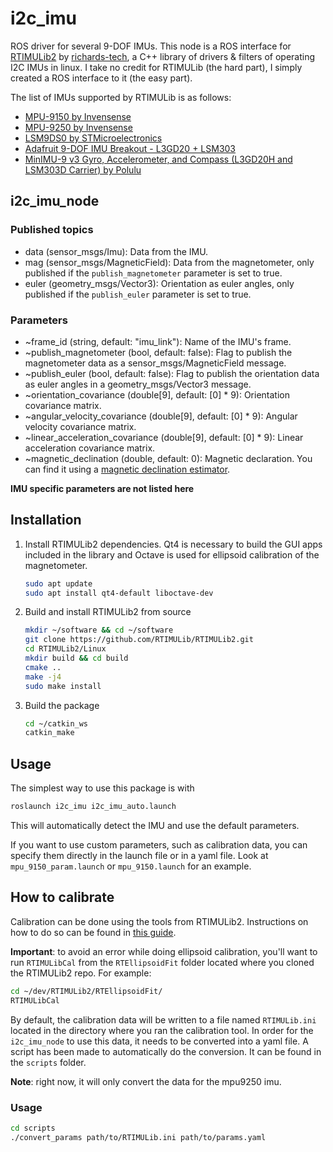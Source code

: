 # i2c_imu

ROS driver for several 9-DOF IMUs.  This node is a ROS interface for [RTIMULib2](https://github.com/RTIMULib/RTIMULib2) by [richards-tech](http://richardstechnotes.wordpress.com/), a C++ library of drivers & filters of operating I2C IMUs in linux.  I take no credit for RTIMULib (the hard part), I simply created a ROS interface to it (the easy part).

The list of IMUs supported by RTIMULib is as follows:

- [MPU-9150 by Invensense](http://www.invensense.com/mems/gyro/mpu9150.html)
- [MPU-9250 by Invensense](http://www.invensense.com/mems/gyro/mpu9250.html)
- [LSM9DS0 by STMicroelectronics](http://www.st.com/web/en/catalog/sense_power/FM89/SC1448/PF258556)
- [Adafruit 9-DOF IMU Breakout - L3GD20 + LSM303](http://www.adafruit.com/product/1714)
- [MinIMU-9 v3 Gyro, Accelerometer, and Compass (L3GD20H and LSM303D Carrier) by Polulu](http://www.pololu.com/product/2468)

## i2c_imu_node
### Published topics
* data (sensor_msgs/Imu): Data from the IMU.
* mag (sensor_msgs/MagneticField): Data from the magnetometer, only published if the `publish_magnetometer` parameter is set to true.
* euler (geometry_msgs/Vector3): Orientation as euler angles, only published if the `publish_euler` parameter is set to true.

### Parameters
* ~frame_id (string, default: "imu_link"): Name of the IMU's frame.
* ~publish_magnetometer (bool, default: false): Flag to publish the magnetometer data as a sensor_msgs/MagneticField message.
* ~publish_euler (bool, default: false): Flag to publish the orientation data as euler angles in a geometry_msgs/Vector3 message.
* ~orientation_covariance (double[9], default: [0] * 9): Orientation covariance matrix.
* ~angular_velocity_covariance (double[9], default: [0] * 9): Angular velocity covariance matrix.
* ~linear_acceleration_covariance (double[9], default: [0] * 9): Linear acceleration covariance matrix.
* ~magnetic_declination (double, default: 0): Magnetic declaration. You can find it using a [magnetic declination estimator](https://www.ngdc.noaa.gov/geomag/calculators/magcalc.shtml).

**IMU specific parameters are not listed here**

## Installation
1. Install RTIMULib2 dependencies. Qt4 is necessary to build the GUI apps included in the library and Octave is used for ellipsoid calibration of the magnetometer.
    ```bash
    sudo apt update
    sudo apt install qt4-default liboctave-dev
    ```

2. Build and install RTIMULib2 from source
    ```bash
    mkdir ~/software && cd ~/software
    git clone https://github.com/RTIMULib/RTIMULib2.git
    cd RTIMULib2/Linux
    mkdir build && cd build
    cmake ..
    make -j4
    sudo make install
    ```

3. Build the package
    ```bash
    cd ~/catkin_ws
    catkin_make
    ```

## Usage
The simplest way to use this package is with
```bash
roslaunch i2c_imu i2c_imu_auto.launch
```
This will automatically detect the IMU and use the default parameters.

If you want to use custom parameters, such as calibration data, you can specify them directly in the launch file or in a yaml file. Look at `mpu_9150_param.launch` or `mpu_9150.launch` for an example.

## How to calibrate
Calibration can be done using the tools from RTIMULib2. Instructions on how to do so can be found in [this guide](https://github.com/RTIMULib/RTIMULib2/blob/master/Calibration.pdf).

**Important**: to avoid an error while doing ellipsoid calibration, you'll want to run `RTIMULibCal` from the `RTEllipsoidFit` folder located where you cloned the RTIMULib2 repo. For example:
```bash
cd ~/dev/RTIMULib2/RTEllipsoidFit/
RTIMULibCal
```

By default, the calibration data will be written to a file named `RTIMULib.ini` located in the directory where you ran the calibration tool. In order for the `i2c_imu_node` to use this data, it needs to be converted into a yaml file. A script has been made to automatically do the conversion. It can be found in the `scripts` folder.

**Note**: right now, it will only convert the data for the mpu9250 imu.

### Usage
```bash
cd scripts
./convert_params path/to/RTIMULib.ini path/to/params.yaml
```


